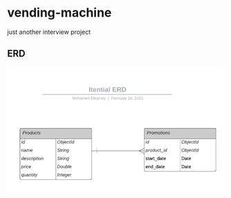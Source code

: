 # vending-machine
just another interview project

## ERD
![ERD](https://github.com/mohamedsamny/vending-machine/raw/main/docs/erd.png)